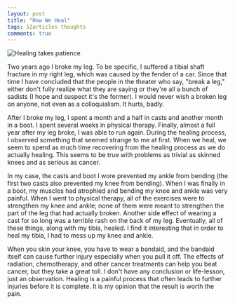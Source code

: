 ```yaml
---
layout: post
title: "How We Heal"
tags: 52articles thoughts
comments: true
---
```


![Healing takes patience]({{site.url}}/assets/boot-with-kids.jpg)

Two years ago I broke my leg. To be specific, I suffered a tibial shaft fracture in my right leg, which was caused by the fender of a car. Since that time I have concluded that the people in the theater who say, "break a leg," either don't fully realize what they are saying or they're all a bunch of sadists (I hope and suspect it's the former). I would never wish a broken leg on anyone, not even as a colloquialism. It hurts, badly.

After I broke my leg, I spent a month and a half in casts and another month in a boot. I spent several weeks in physical therapy. Finally, almost a full year after my leg broke, I was able to run again. During the healing process, I observed something that seemed strange to me at first. When we heal, we seem to spend as much time recovering from the healing process as we do actually healing. This seems to be true with problems as trivial as skinned knees and as serious as cancer.

In my case, the casts and boot I wore prevented my ankle from bending (the first two casts also prevented my knee from bending). When I was finally in a boot, my muscles had atrophied and bending my knee and ankle was very painful. When I went to physical therapy, all of the exercises were to strengthen my knee and ankle; none of them were meant to strengthen the part of the leg that had actually broken. Another side effect of wearing a cast for so long was a terrible rash on the back of my leg. Eventually, all of these things, along with my tibia, healed. I find it interesting that in order to heal my tibia, I had to mess up my knee and ankle.

When you skin your knee, you have to wear a bandaid, and the bandaid itself can cause further injury especially when you pull it off. The effects of radiation, chemotherapy, and other cancer treatments can help you beat cancer, but they take a great toll. I don't have any conclusion or life-lesson, just an observation. Healing is a painful process that often leads to further injuries before it is complete. It is my opinion that the result is worth the pain.
